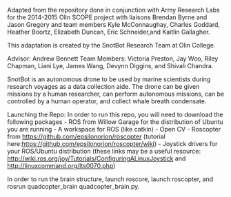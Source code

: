 Adapted from the repository done in conjunction with Army Research Labs for the 2014-2015 Olin SCOPE project with liaisons Brendan Byrne and Jason Gregory and team members Kyle McConnaughay, Charles Goddard, Heather Boortz, Elizabeth Duncan, Eric Schneider,and Kaitlin Gallagher.

This adaptation is created by the SnotBot Research Team at Olin College.

Advisor: Andrew Bennett
Team Members: Victoria Preston, Jay Woo, Riley Chapman, Liani Lye, James Wang, Devynn Diggins, and Shivali Chandra.

SnotBot is an autonomous drone to be used by marine scientists during research voyages as a data collection aide.  The drone can be given missions by a human researcher, can perform autonomous missions, can be controlled by a human operator, and collect whale breath condensate.


Launching the Repo:
In order to run this repo, you will need to download the following packages
		- ROS from Willow Garage for the distribution of Ubuntu you are running
		- A workspace for ROS (like catkin)
		- Open CV
		- Roscopter from https://github.com/epsilonorion/roscopter (tutorial here:https://github.com/epsilonorion/roscopter/wiki)
		- Joystick drivers for your ROS/Ubuntu distribution (these links may be a useful resource: http://wiki.ros.org/joy/Tutorials/ConfiguringALinuxJoystick and http://linuxcommand.org/lts0070.php)

In order to run the brain structure, launch roscore, launch roscopter, and rosrun quadcopter_brain quadcopter_brain.py.



